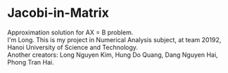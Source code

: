 # Jacobi-in-Matrix
Approximation solution for AX = B problem.<br />
I'm Long. This is my project in Numerical Analysis subject, at team 20192, Hanoi University of Science and Technology.<br />
Another creators: Long Nguyen Kim, Hung Do Quang, Dang Nguyen Hai, Phong Tran Hai.
